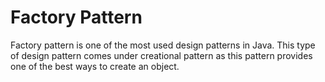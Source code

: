 # Factory Pattern
Factory pattern is one of the most used design patterns in Java. This type of design pattern comes under creational pattern as this pattern provides one of the best ways to create an object.
